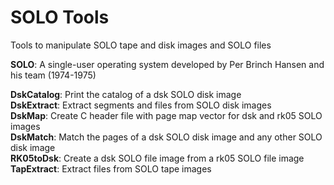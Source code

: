 # SOLO Tools
Tools to manipulate SOLO tape and disk images and SOLO files

**SOLO**: A single-user operating system developed by Per Brinch Hansen and his team (1974-1975)

**DskCatalog**: Print the catalog of a dsk SOLO disk image  
**DskExtract**: Extract segments and files from SOLO disk images  
**DskMap**: Create C header file with page map vector for dsk and rk05 SOLO images  
**DskMatch**: Match the pages of a dsk SOLO disk image and any other SOLO disk image  
**RK05toDsk**: Create a dsk SOLO file image from a rk05 SOLO file image  
**TapExtract**: Extract files from SOLO tape images
